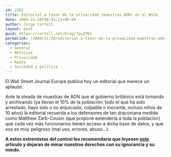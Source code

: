 ```yaml
---
id: 2361
title: Editorial a favor de la privacidad (muestras ADN) en el WSJe
date: 2009-11-28T00:41:21+00:00
author: Jorge Cortell
layout: post
guid: https://cortell.net/blog/?p=2361
permalink: /2009/11/28/editorial-a-favor-de-la-privacidad-muestras-adn-en-el-wsje/
categories:
  - General
  - Noticias
  - Privacidad
  - Rants
  - Sociedad y polí­tica
---
```

El Wall Street Journal Europe publica hoy un editorial que merece un aplauso.

Ante la oleada de muestras de ADN que el gobierno británico está tomando y archivando (ya llevan el 10% de la población: todo el que ha sido arrestado, haya sido o no enjuiciado, culpable o inocente, incluso niños de 10 años) la editorial recuerda a los defensores de tan draconiana medida como Matthew Zarb-Cousin (que propone extenderla a toda la población) que cada vez más funcionarios tienen acceso a dicha base de datos, y que eso es muy peligroso (mal uso, errores, abuso…).

**A estos extremistas del control les recomendaría que leyesen <a title="https://ssrn.com/abstract=998565" href="https://ssrn.com/abstract=998565" target="_blank">este</a> artículo y dejaran de minar nuestros derechos con su ignorancia y su miedo.**